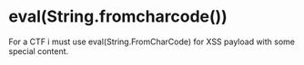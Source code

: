 # eval(String.fromcharcode())


For a CTF i must use eval(String.FromCharCode) for XSS payload with some special content.
